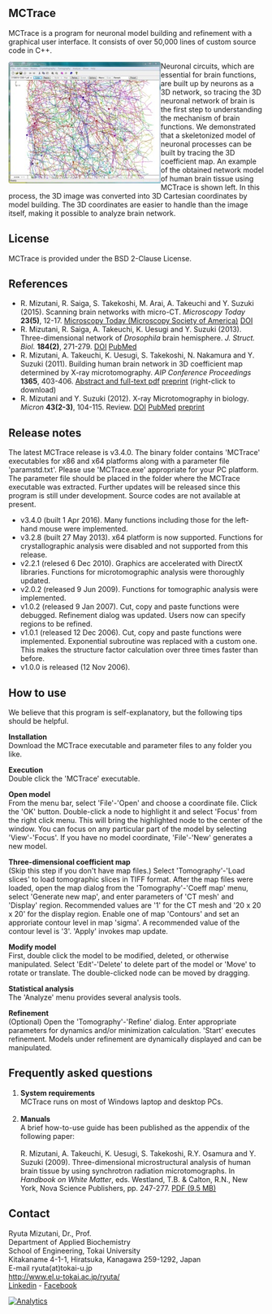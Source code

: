 ## MCTrace
MCTrace is a program for neuronal model building and refinement with a graphical user interface. It consists of over 50,000 lines of custom source code in C++.

<IMG alt=screenshot src="pics/rfview1.jpg" align=left>
Neuronal circuits, which are essential for brain functions, are built up by neurons as a 3D network, so tracing the 3D neuronal network of brain is the first step to understanding the mechanism of brain functions. We demonstrated that a skeletonized model of neuronal processes can be built by tracing the 3D coefficient map. An example of the obtained network model of human brain tissue using MCTrace is shown left. In this process, the 3D image was converted into 3D Cartesian coordinates by model building. The 3D coordinates are easier to handle than the image itself, making it possible to analyze brain network.<BR clear=left>

## License
MCTrace is provided under the BSD 2-Clause License.

## References
<ul>
<li>R. Mizutani, R. Saiga, S. Takekoshi, M. Arai, A. Takeuchi and Y. Suzuki (2015). Scanning brain networks with micro-CT. 
<i>Microscopy Today</i> <b>23(5)</b>, 12-17. 
<a href="http://www.microscopy-today.com/">Microscopy Today (Microscopy Society of America)</a>
<a href="http://dx.doi.org/10.1017/S1551929515000784">DOI</a>
</li>
<li>R. Mizutani, R. Saiga, A. Takeuchi, K. Uesugi and Y. Suzuki (2013). Three-dimensional network of <i>Drosophila</i> brain hemisphere. 
<i>J. Struct. Biol.</i> <b>184(2)</b>, 271-279.
<a href="http://dx.doi.org/10.1016/j.jsb.2013.08.012">DOI</a>
<a href="http://www.ncbi.nlm.nih.gov/pubmed/24012710">PubMed</a>
</li>
<li>R. Mizutani, A. Takeuchi, K. Uesugi, S. Takekoshi, N. Nakamura and Y. Suzuki (2011). Building human brain network in 3D coefficient map determined by X-ray microtomography. <i>AIP Conference Proceedings</i> <b>1365</b>, 403-406.
<a href="http://link.aip.org/link/?APCPCS/1365/403/1">Abstract and full-text pdf</a>
<a href="https://drive.google.com/open?id=0Byx6vGOSewwpbXJ2TzV4WUROOGc">preprint</a> (right-click to download)
</li>

<li>R. Mizutani and Y. Suzuki (2012). X-ray Microtomography in biology. <i>Micron</i> <b>43(2-3)</b>, 104-115. Review. 
<a href="http://dx.doi.org/10.1016/j.micron.2011.10.002">DOI</a>
<a href="http://www.ncbi.nlm.nih.gov/pubmed/22036251">PubMed</a>
<a href="https://drive.google.com/open?id=0Byx6vGOSewwpU2JXZy1xMkRzMkU">preprint</a>
</li>
</ul>

## Release notes
The latest MCTrace release is v3.4.0. The binary folder contains 'MCTrace' executables for x86 and x64 platforms along with a parameter file 'paramstd.txt'. Please use 'MCTrace.exe' appropriate for your PC platform. The parameter file should be placed in the folder where the MCTrace executable was extracted. Further updates will be released since this program is still under development. Source codes are not available at present.

<UL>
<li>v3.4.0 (built 1 Apr 2016). Many functions including those for the left-hand mouse were implemented.</li>
<li>v3.2.8 (built 27 May 2013). x64 platform is now supported. Functions for crystallographic analysis were disabled and not supported from this release.</li>
<li>v2.2.1 (relesed 6 Dec 2010). Graphics are accelerated with DirectX libraries. Functions for microtomographic analysis were thoroughly updated.</li>
<li>v2.0.2 (released 9 Jun 2009). Functions for tomographic analysis were implemented.</li>
<li>v1.0.2 (released 9 Jan 2007). Cut, copy and paste functions were debugged. Refinement dialog was updated. Users now can specify regions to be refined.</li>
<li>v1.0.1 (released 12 Dec 2006). Cut, copy and paste functions were implemented. Exponential subroutine was replaced with a custom one. This makes the structure factor calculation over three times faster than before.</li>
<li>v1.0.0 is released (12 Nov 2006).</li>
</UL>

## How to use
We believe that this program is self-explanatory, but the following tips should be helpful.

<B>Installation</B>  
Download the MCTrace executable and parameter files to any folder you like.

<B>Execution</B>  
Double click the 'MCTrace' executable.

<B>Open model</B>  
From the menu bar, select 'File'-'Open' and choose a coordinate file. Click the 'OK' button. Double-click a node to highlight it and select 'Focus' from the right click menu. This will bring the highlighted node to the center of the window. You can focus on any particular part of the model by selecting 'View'-'Focus'. If you have no model coordinate, 
'File'-'New' generates a new model.

<B>Three-dimensional coefficient map</B>  
(Skip this step if you don't have map files.) Select 'Tomography'-'Load slices' to load tomographic slices in TIFF format. After the map files were loaded, open the map dialog from the 'Tomography'-'Coeff map' menu, select 'Generate new map', and enter parameters of 'CT mesh' and 'Display' region. Recommended values are '1' for the CT mesh and '20 x 20 x 20' for the display region. Enable one of map 'Contours' and set an approriate contour level in map 'sigma'. A recommended value of the contour level is '3'. 'Apply' invokes map update.

<B>Modify model</B>  
First, double click the model to be modified, deleted, or otherwise manipulated. Select 'Edit'-'Delete' to delete part of the model or 'Move' to rotate or translate. The double-clicked node can be moved by dragging.

<B>Statistical analysis</B>  
The 'Analyze' menu provides several analysis tools.

<B>Refinement</B>  
(Optional) Open the 'Tomography'-'Refine' dialog. Enter appropriate parameters for dynamics and/or minimization calculation. 'Start' executes refinement. Models under refinement are dynamically displayed and can be manipulated.

## Frequently asked questions
<OL>
  <LI><b>System requirements</b></LI>
    MCTrace runs on most of Windows laptop and desktop PCs.<BR><BR>
  <LI><b>Manuals</b></LI>
    A brief how-to-use guide has been published as the appendix of the following paper:<BR><BR>
R. Mizutani, A. Takeuchi, K. Uesugi, S. Takekoshi, R.Y. Osamura and Y. Suzuki (2009). Three-dimensional microstructural analysis of human brain tissue by using synchrotron radiation microtomographs. In <i>Handbook on White Matter</i>, eds. Westland, T.B. &amp; Calton, R.N., New York, Nova Science Publishers, pp. 247-277.
<a href="https://drive.google.com/open?id=0Byx6vGOSewwpcGdISUp0YTk5QW8">PDF (9.5 MB)</a>
</OL>

## Contact
Ryuta Mizutani, Dr., Prof.  
Department of Applied Biochemistry  
School of Engineering, Tokai University  
Kitakaname 4-1-1, Hiratsuka, Kanagawa 259-1292, Japan  
E-mail ryuta(at)tokai-u.jp  
http://www.el.u-tokai.ac.jp/ryuta/<br>
<A href="http://www.linkedin.com/pub/ryuta-mizutani/79/832/115">Linkedin</A> - 
<A href="http://www.facebook.com/people/Ryuta-Mizutani/100005433369640">Facebook</A><BR>

[![Analytics](https://ga-beacon.appspot.com/UA-80845358-9/MCTrace/readme)](https://github.com/igrigorik/ga-beacon)
